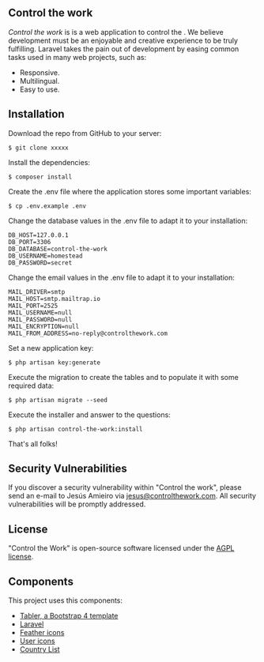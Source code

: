 ## Control the work

_Control the work_ is is a web application to control the . We believe development must be an enjoyable and creative experience to be truly fulfilling. Laravel takes the pain out of development by easing common tasks used in many web projects, such as:

- Responsive.
- Multilingual.
- Easy to use.

## Installation

Download the repo from GitHub to your server:

```
$ git clone xxxxx 
```

Install the dependencies:

```
$ composer install 
```

Create the .env file where the application stores some important variables:

```
$ cp .env.example .env
```

Change the database values in the .env file to adapt it to your installation:

```
DB_HOST=127.0.0.1
DB_PORT=3306
DB_DATABASE=control-the-work
DB_USERNAME=homestead
DB_PASSWORD=secret
```

Change the email values in the .env file to adapt it to your installation:
    
```
MAIL_DRIVER=smtp
MAIL_HOST=smtp.mailtrap.io
MAIL_PORT=2525
MAIL_USERNAME=null
MAIL_PASSWORD=null
MAIL_ENCRYPTION=null
MAIL_FROM_ADDRESS=no-reply@controlthework.com
```

Set a new application key:

```
$ php artisan key:generate
```

Execute the migration to create the tables and to populate it with some 
required data:

```
$ php artisan migrate --seed
```

Execute the installer and answer to the questions: 

```
$ php artisan control-the-work:install 
```

That's all folks!

## Security Vulnerabilities

If you discover a security vulnerability within "Control the work", please 
send an e-mail to Jesús Amieiro via 
[jesus@controlthework.com](mailto:jesus@controlthework.com). 
All security vulnerabilities will be promptly addressed.

## License

"Control the Work" is open-source software licensed under the 
[AGPL license](https://opensource.org/licenses/AGPL-3.0).

## Components

This project uses this components:

- [Tabler, a Bootstrap 4 template](https://github.com/tabler/tabler)
- [Laravel](https://laravel.com/)
- [Feather icons](https://github.com/feathericons/feather)
- [User icons](https://www.iconfinder.com/iconsets/ios-7-icons) 
- [Country List](https://github.com/umpirsky/country-list)